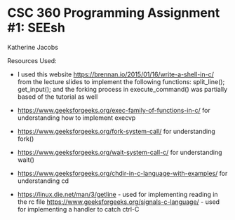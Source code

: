 # CSC 360 Programming Assignment #1: SEEsh
Katherine Jacobs

Resources Used:
- I used this website https://brennan.io/2015/01/16/write-a-shell-in-c/ from the lecture slides to implement
the following functions:
split_line();
get_input();
and the forking process in execute_command() was partially based of the tutorial as well

- https://www.geeksforgeeks.org/exec-family-of-functions-in-c/ for understanding how to implement execvp
- https://www.geeksforgeeks.org/fork-system-call/ for understanding fork()
- https://www.geeksforgeeks.org/wait-system-call-c/ for understanding wait()
- https://www.geeksforgeeks.org/chdir-in-c-language-with-examples/ for understanding cd
- https://linux.die.net/man/3/getline - used for implementing reading in the rc file
https://www.geeksforgeeks.org/signals-c-language/ - used for implementing a handler to catch ctrl-C
